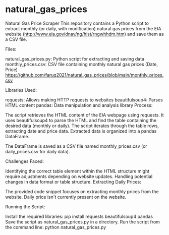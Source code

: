 # natural_gas_prices
Natural Gas Price Scraper
This repository contains a Python script to extract monthly (or daily, with modification) natural gas prices from the EIA website (http://www.eia.gov/dnav/ng/hist/rngwhhdm.htm) and save them as a CSV file.

Files:

natural_gas_prices.py: Python script for extracting and saving data
monthly_prices.csv: CSV file containing monthly natural gas prices (Date, Price) 
https://github.com/faruq2021/natural_gas_prices/blob/main/monthly_prices.csv


Libraries Used:

requests: Allows making HTTP requests to websites
beautifulsoup4: Parses HTML content
pandas: Data manipulation and analysis library
Process:

The script retrieves the HTML content of the EIA webpage using requests.
It uses beautifulsoup4 to parse the HTML and find the table containing the desired data (monthly or daily).
The script iterates through the table rows, extracting date and price data.
Extracted data is organized into a pandas DataFrame.

The DataFrame is saved as a CSV file named monthly_prices.csv (or daily_prices.csv for daily data).

Challenges Faced:

Identifying the correct table element within the HTML structure might require adjustments depending on website updates.
Handling potential changes in data format or table structure.
Extracting Daily Prices:

The provided code snippet focuses on extracting monthly prices from the website. Daily price isn't currently present on the website.


Running the Script:

Install the required libraries: pip install requests beautifulsoup4 pandas
Save the script as natural_gas_prices.py in a directory.
Run the script from the command line: python natural_gas_prices.py
